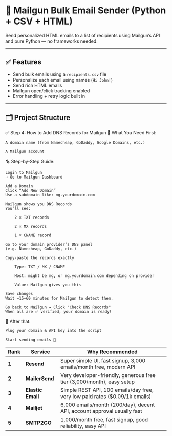 # 📧 Mailgun Bulk Email Sender (Python + CSV + HTML)

Send personalized HTML emails to a list of recipients using Mailgun’s API and pure Python — no frameworks needed.

---

## ✅ Features

- Send bulk emails using a `recipients.csv` file
- Personalize each email using names (`Hi John!`)
- Send rich HTML emails
- Mailgun open/click tracking enabled
- Error handling + retry logic built in

---

## 🗂️ Project Structure



✅ Step 4: How to Add DNS Records for Mailgun
📌 What You Need First:

    A domain name (from Namecheap, GoDaddy, Google Domains, etc.)

    A Mailgun account

🪜 Step-by-Step Guide:

    Login to Mailgun
    → Go to Mailgun Dashboard

    Add a Domain
    Click “Add New Domain”
    Use a subdomain like: mg.yourdomain.com

    Mailgun shows you DNS Records
    You’ll see:

        2 × TXT records

        2 × MX records

        1 × CNAME record

    Go to your domain provider’s DNS panel
    (e.g. Namecheap, GoDaddy, etc.)

    Copy-paste the records exactly

        Type: TXT / MX / CNAME

        Host: might be mg, or mg.yourdomain.com depending on provider

        Value: Mailgun gives you this

    Save changes
    Wait ~15–60 minutes for Mailgun to detect them.

    Go back to Mailgun → Click "Check DNS Records"
    When all are ✅ verified, your domain is ready!

🧪 After that:

    Plug your domain & API key into the script

    Start sending emails 🎉



| Rank  | Service           | Why Recommended                                                              |
| ----- | ----------------- | ---------------------------------------------------------------------------- |
| **1** | **Resend**        | Super simple UI, fast signup, 3,000 emails/month free, modern API            |
| **2** | **MailerSend**    | Very developer-friendly, generous free tier (3,000/month), easy setup        |
| **3** | **Elastic Email** | Simple REST API, 100 emails/day free, very low paid rates (\$0.09/1k emails) |
| **4** | **Mailjet**       | 6,000 emails/month (200/day), decent API, account approval usually fast      |
| **5** | **SMTP2GO**       | 1,000/month free, fast signup, good reliability, easy API                    |
